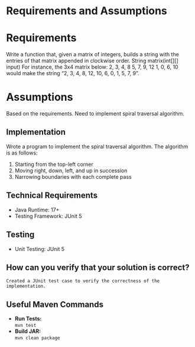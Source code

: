 
# Requirements and Assumptions

# Requirements
Write a function that, given a matrix of integers, builds a string with the entries of that matrix
appended in clockwise order.
String matrix(int[][] input)
For instance, the 3x4 matrix below:
2, 3, 4, 8
5, 7, 9, 12
1, 0, 6, 10
would make the string “2, 3, 4, 8, 12, 10, 6, 0, 1, 5, 7, 9”.

# Assumptions

Based on the requirements. Need to implement spiral traversal algorithm.

## Implementation

Wrote a program to implement the spiral traversal algorithm. The algorithm is as follows:

1. Starting from the top-left corner
2. Moving right, down, left, and up in succession
3. Narrowing boundaries with each complete pass

## Technical Requirements

- Java Runtime: 17+
- Testing Framework: JUnit 5

## Testing
- Unit Testing: JUnit 5

## How can you verify that your solution is correct?
    Created a JUnit test case to verify the correctness of the implementation.


## Useful Maven Commands

- **Run Tests:**  
  `mvn test`
- **Build JAR:**  
  `mvn clean package`

